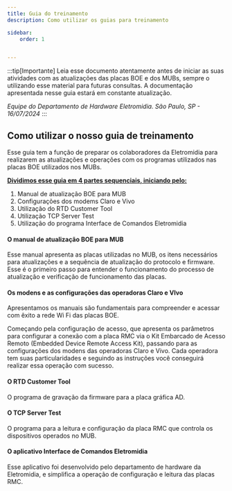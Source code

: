 ```yaml
---
title: Guia do treinamento
description: Como utilizar os guias para treinamento

sidebar:
    order: 1


---
```


[comment]: <> (Documentação online para o aplicativo Interface de Comando Eletromidia)
[comment]: <> (Criado por Alexandre de Abreu - alexandre.abreu@eletromidia.com.br)
[comment]: <> (Data : 17/06/2024)

 
:::tip[Importante]
Leia esse documento atentamente antes de iniciar as suas atividades com as atualizações das placas BOE e dos MUBs, sempre o utilizando esse material para futuras consultas. A documentação apresentada nesse guia estará em constante atualização.

<i>Equipe do Departamento de Hardware Eletromidia. 
São Paulo, SP  - 16/07/2024</i>
::: 

## Como utilizar o nosso guia de treinamento

Esse guia tem a função de preparar os colaboradores da Eletromidia para realizarem as atualizações e operações com os programas utilizados nas placas BOE utilizados nos MUBs.

<b><u>Dividimos esse guia em 4 partes sequenciais, iniciando pelo:</b></u>

1. Manual de atualização BOE para MUB
2. Configurações dos modems Claro e Vivo
3. Utilização do RTD Customer Tool
4. Utilização TCP Server Test
5. Utilização do programa Interface de Comandos Eletromidia 

#### O manual de atualização BOE para MUB

Esse manual apresenta as placas utilizadas no MUB, os itens necessários para atualizações e a sequência de atualização do protocolo e firmware. Esse é o primeiro passo para entender o funcionamento do processo de atualização e verificação de funcionamento das placas.

#### Os modens e as configurações das operadoras Claro e VIvo

Apresentamos os manuais são fundamentais para compreender e acessar com êxito a rede Wi Fi das placas BOE.

Começando pela configuração de acesso, que apresenta os parâmetros para configurar a conexão com a placa RMC via o Kit Embarcado de Acesso Remoto (Embedded Device Remote Access Kit), passando para as configurações dos modens das operadoras Claro e Vivo. Cada operadora tem suas particularidades e seguindo as instruções você conseguirá realizar essa operação com sucesso.

#### O RTD Customer Tool

O programa de gravação da firmware para a placa gráfica AD.

#### O TCP Server Test

O programa para a leitura e configuração da placa RMC que controla os dispositivos operados no MUB.

#### O aplicativo Interface de Comandos Eletromidia

Esse aplicativo foi desenvolvido pelo departamento de hardware da Eletromidia, e simplifica a operação de configuração e leitura das placas RMC.

